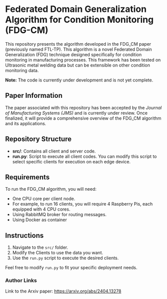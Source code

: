 # Federated Domain Generalization Algorithm for Condition Monitoring (FDG-CM)

This repository presents the algorithm developed in the FDG_CM paper (previously named FTL-TP). This algorithm is a novel Federated Domain Generalization (FDG) technique designed specifically for condition monitoring in manufacturing processes. This framework has been tested on Ultrasonic metal welding data but can be extensible on other condition monitoring data. 

**Note:** The code is currently under development and is not yet complete.

## Paper Information

The paper associated with this repository has been accepted by the *Journal of Manufacturing Systems (JMS)* and is currently under review. Once finalized, it will provide a comprehensive overview of the FDG_CM algorithm and its applications.

## Repository Structure

- **src/**: Contains all client and server code.
- **run.py**: Script to execute all client codes. You can modify this script to select specific clients for execution on each edge device.

## Requirements

To run the FDG_CM algorithm, you will need:

- One CPU core per client node.
- For example, to run 16 clients, you will require 4 Raspberry Pis, each equipped with 4 CPU cores.
- Using RabbitMQ broker for routing messages.
- Using Docker as container 

## Instructions

1. Navigate to the `src/` folder.
2. Modify the Clients to use the data you want.
3. Use the `run.py` script to execute the desired clients.

Feel free to modify `run.py` to fit your specific deployment needs.

### Author Links
Link to the Arxiv paper: 
https://arxiv.org/abs/2404.13278
